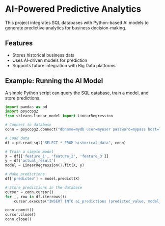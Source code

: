 # AI-Powered Predictive Analytics

This project integrates SQL databases with Python-based AI models to generate predictive analytics for business decision-making.

## Features
- Stores historical business data
- Uses AI-driven models for prediction
- Supports future integration with Big Data platforms

## Example: Running the AI Model
A simple Python script can query the SQL database, train a model, and store predictions.

```python
import pandas as pd
import psycopg2
from sklearn.linear_model import LinearRegression

# Connect to database
conn = psycopg2.connect("dbname=mydb user=myuser password=mypass host=localhost")

# Load data
df = pd.read_sql("SELECT * FROM historical_data", conn)

# Train a simple model
X = df[['feature_1', 'feature_2', 'feature_3']]
y = df['actual_result']
model = LinearRegression().fit(X, y)

# Make predictions
df['predicted'] = model.predict(X)

# Store predictions in the database
cursor = conn.cursor()
for _, row in df.iterrows():
    cursor.execute("INSERT INTO ai_predictions (predicted_value, model_version) VALUES (%s, %s)", (row['predicted'], 'v1.0'))

conn.commit()
cursor.close()
conn.close()
```